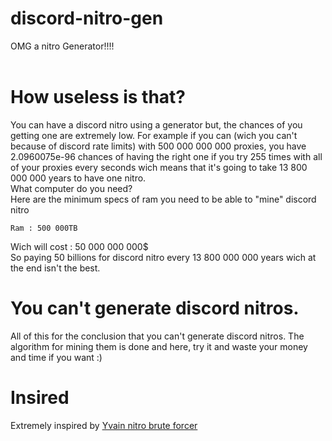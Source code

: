 # discord-nitro-gen
OMG a nitro Generator!!!!<br><br>
# How useless is that?
You can have a discord nitro using a generator but, the chances of you getting one are extremely low. For example if you can (wich you can't because of discord rate limits) with 500 000 000 000 proxies, you have 2.0960075e-96 chances of having the right one if you try 255 times with all of your proxies every seconds wich means that it's going to take 13 800 000 000 years to have one nitro.
<br>
What computer do you need?
<br>
Here are the minimum specs of ram you need to be able to "mine" discord nitro
```
Ram : 500 000TB
```
Wich will cost : 50 000 000 000$
<br>
So paying 50 billions for discord nitro every 13 800 000 000 years wich at the end isn't the best.
# You can't generate discord nitros.
All of this for the conclusion that you can't generate discord nitros. The algorithm for mining them is done and here, try it and waste your money and time if you want :)
# Insired
Extremely inspired by [Yvain nitro brute forcer](https://github.com/Y-v-a-i-n/Discord-Nitro-Bruteforcer)
